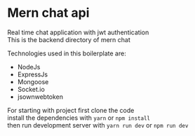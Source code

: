 # Mern chat api
Real time chat application with jwt authentication<br />
This is the backend directory of mern chat

Technologies used in this boilerplate are:
* NodeJs
* ExpressJs
* Mongoose
* Socket.io
* jsownwebtoken

For starting with project first clone the code<br />
install the dependencies with `yarn` or `npm install`<br />
then run development server with `yarn run dev` or `npm run dev`
